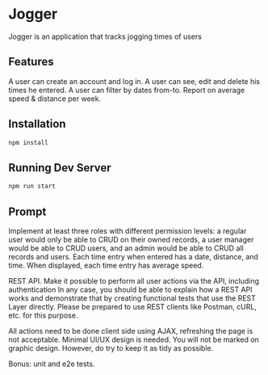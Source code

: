 # Jogger 
Jogger is an application that tracks jogging times of users
## Features
A user can create an account and log in.
A user can see, edit and delete his times he entered.
A user can filter by dates from-to.
Report on average speed & distance per week.

## Installation

```bash
npm install
```
## Running Dev Server

```bash
npm run start 
```
## Prompt
Implement at least three roles with different permission levels: a regular user would only be able to CRUD on their owned records, a user manager would be able to CRUD users, and an admin would be able to CRUD all records and users.
Each time entry when entered has a date, distance, and time.
When displayed, each time entry has average speed.


REST API. Make it possible to perform all user actions via the API, including authentication
In any case, you should be able to explain how a REST API works and demonstrate that by creating 
functional tests that use the REST Layer directly. Please be prepared to use REST clients like 
Postman, cURL, etc. for this purpose.

All actions need to be done client side using AJAX, refreshing the page is not acceptable.
Minimal UI/UX design is needed. You will not be marked on graphic design. However, do try to 
keep it as tidy as possible. 

Bonus: unit and e2e tests.
